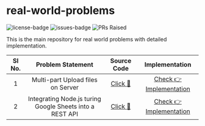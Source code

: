 # real-world-problems

![license-badge](https://img.shields.io/github/license/shravan20/real-world-problems?style=plastic)
![issues-badge](https://img.shields.io/github/issues/shravan20/real-world-problems?style=plastic) 
![PRs Raised](https://img.shields.io/github/issues-pr/shravan20/real-world-problems?style=plastic)



This is the main repository for real world problems with detailed implementation.

|Sl No.| Problem Statement  | Source Code  | Implementation  |
|:-:|:-:|:-:|:-:|
|1| Multi-part Upload files on Server  | [ Click :file_folder: ](/file-upload)  | [ Check :point_right: Implementation  ](/file-upload/README.md)  |
|2| Integrating Node.js turing Google Sheets into a REST API  | [ Click :file_folder: ](/google-sheets-rest-api/.env)  | [ Check :point_right: Implementation  ](/google-sheets-rest-api/README.md)  |